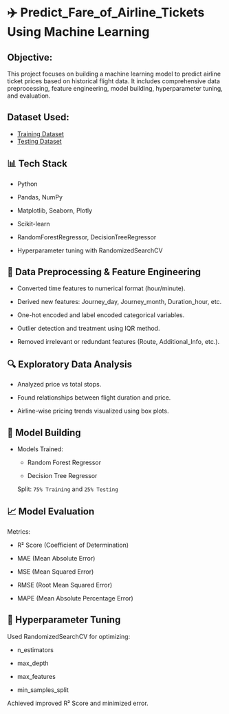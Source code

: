 # ✈️ Predict_Fare_of_Airline_Tickets Using Machine Learning
## Objective: 
This project focuses on building a machine learning model to predict airline ticket prices based on historical flight data. It includes comprehensive data preprocessing, feature engineering, model building, hyperparameter tuning, and evaluation.

## Dataset Used:
- <a href="https://github.com/AishwaryaSatpute29/Predict_Fare_of_Airline_Tickets/blob/main/Data_Train.xlsx"> Training Dataset</a>
- <a href="https://github.com/AishwaryaSatpute29/Predict_Fare_of_Airline_Tickets/blob/main/Test_set.xlsx"> Testing Dataset</a>

## 📊 Tech Stack
- Python

- Pandas, NumPy

- Matplotlib, Seaborn, Plotly

- Scikit-learn

- RandomForestRegressor, DecisionTreeRegressor

- Hyperparameter tuning with RandomizedSearchCV

## 🧹 Data Preprocessing & Feature Engineering

- Converted time features to numerical format (hour/minute).

- Derived new features: Journey_day, Journey_month, Duration_hour, etc.

- One-hot encoded and label encoded categorical variables.

- Outlier detection and treatment using IQR method.

- Removed irrelevant or redundant features (Route, Additional_Info, etc.).

## 🔍 Exploratory Data Analysis
- Analyzed price vs total stops.

- Found relationships between flight duration and price.

- Airline-wise pricing trends visualized using box plots.

## 🤖 Model Building
- Models Trained:

   - Random Forest Regressor

   - Decision Tree Regressor

  Split: `75% Training` and `25% Testing`

## 📈 Model Evaluation
Metrics:

  - R² Score (Coefficient of Determination)
   
  - MAE (Mean Absolute Error)
   
  - MSE (Mean Squared Error)
   
  - RMSE (Root Mean Squared Error)
   
  - MAPE (Mean Absolute Percentage Error)

## 🔧 Hyperparameter Tuning
Used RandomizedSearchCV for optimizing:

  - n_estimators
   
  - max_depth
   
  - max_features
   
  - min_samples_split
   
Achieved improved R² Score and minimized error. 


